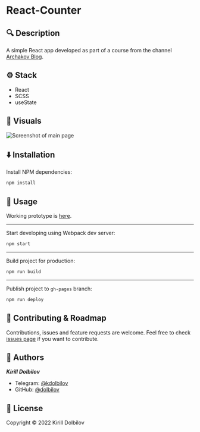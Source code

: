 # React-Counter

<!-- BADGES HERE -->

## 🔍 **Description**

A simple React app developed as part of a course from the channel [Archakov Blog](https://www.youtube.com/c/ArchakovBlog).

## ⚙ **Stack**

- React
- SCSS
- useState

## 👀 **Visuals**

![Screenshot of main page](https://user-images.githubusercontent.com/12086860/184235207-2d20299a-0b9a-40e6-acf7-be582f6ecbfe.png)

## ⬇️ **Installation**

Install NPM dependencies:

```sh
npm install
```

## 🚀 **Usage**

Working prototype is [here](https://my-react-apps.github.io/react-counter/).

<hr>

Start developing using Webpack dev server:

```sh
npm start
```

<hr>

Build project for production:

```sh
npm run build
```

<hr>

Publish project to `gh-pages` branch:

```sh
npm run deploy
```

## 🤝 **Contributing & Roadmap**

Contributions, issues and feature requests are welcome.
Feel free to check [issues page](https://github.com/my-react-apps/react-counter/issues) if you want to contribute.

## 👤 **Authors**

**_Kirill Dolbilov_**

- Telegram: [@kdolbilov](https://t.me/kdolbilov)
- GitHub: [@dolbilov](https://github.com/dolbilov)

## 📝 **License**

Copyright &copy; 2022 Kirill Dolbilov

<!-- This project is [GNU GPL v3.0](https://github.com/dolbilov/IMayBeDepressed/blob/main/LICENSE) licensed. -->
